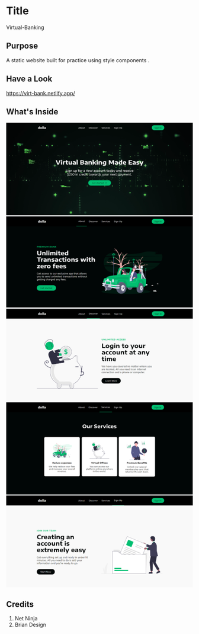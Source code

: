 # Title

Virtual-Banking

## Purpose

 A static website built for practice using style components .

## Have a Look 

https://virt-bank.netlify.app/


## What's Inside

<img src="./images/ss1.png" />
<img src="./images/ss2.png" />
<img src="./images/ss3.png" />
<img src="./images/ss4.png" />
<img src="./images/ss5.png" />

## Credits 

  1. Net Ninja
  2. Brian Design
